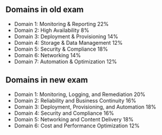 ## Domains in old exam
- Domain 1: Monitoring & Reporting 22%
- Domain 2: High Availability 8%
- Domain 3: Deployment & Provisioning 14%
- Domain 4: Storage & Data Management 12%
- Domain 5: Security & Compliance 18%
- Domain 6: Networking 14%
- Domain 7: Automation & Optimization 12%

## Domains in new exam

- Domain 1: Monitoring, Logging, and Remediation	20% 
- Domain 2: Reliability and Business Continuity	16% 
- Domain 3: Deployment, Provisioning, and Automation	18% 
- Domain 4: Security and Compliance	16% 
- Domain 5: Networking and Content Delivery	18% 
- Domain 6: Cost and Performance Optimization 12%
